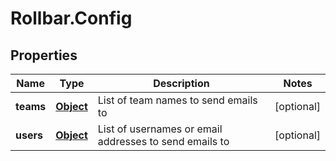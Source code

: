 # Rollbar.Config

## Properties

Name | Type | Description | Notes
------------ | ------------- | ------------- | -------------
**teams** | [**Object**](.md) | List of team names to send emails to | [optional] 
**users** | [**Object**](.md) | List of usernames or email addresses to send emails to | [optional] 


